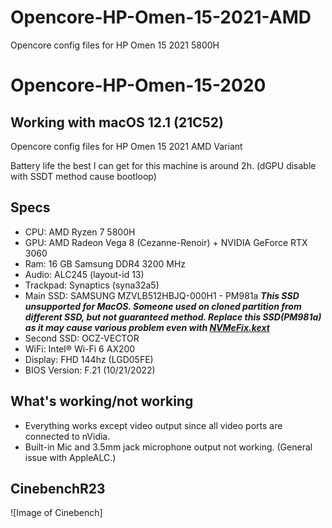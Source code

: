 # Opencore-HP-Omen-15-2021-AMD
Opencore config files for HP Omen 15 2021 5800H


# Opencore-HP-Omen-15-2020
## Working with macOS 12.1 (21C52)
Opencore config files for HP Omen 15 2021 AMD Variant

Battery life the best I can get for this machine is around 2h. (dGPU disable with SSDT method cause bootloop)

## Specs
* CPU: AMD Ryzen 7 5800H
* GPU: AMD Radeon Vega 8 (Cezanne-Renoir) + NVIDIA GeForce RTX 3060
* Ram: 16 GB Samsung DDR4 3200 MHz
* Audio: ALC245 (layout-id 13)
* Trackpad: Synaptics (syna32a5)
* Main SSD: SAMSUNG MZVLB512HBJQ-000H1 - PM981a  ***This SSD unsupported for MacOS. Someone used on cloned partition from different SSD, but not guaranteed method. Replace this SSD(PM981a) as it may cause various problem even with [NVMeFix.kext](https://github.com/acidanthera/NVMeFix)***
* Second SSD: OCZ-VECTOR
* WiFi: Intel® Wi-Fi 6 AX200
* Display: FHD 144hz (LGD05FE)
* BIOS Version: F.21 (10/21/2022)

## What's working/not working
* Everything works except video output since all video ports are connected to nVidia.
* Built-in Mic and 3.5mm jack microphone output not working. (General issue with AppleALC.)

## CinebenchR23
![Image of Cinebench]
